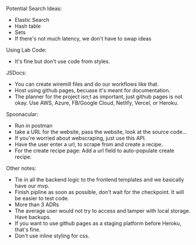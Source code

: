 Potential Search Ideas:
- Elastic Search
- Hash table
- Sets
- If there's not much latency, we don't have to swap ideas

Using Lab Code:
- It's fine but don't use code from styles.

JSDocs:
- You can create wiremill files and do our workflows like that.
- Host using github pages, becuase it's meant for documentation.
- The planner for the project isn;t as important, just github pages is not okay. Use AWS, Azure, FB/Google Cloud, Netlify, Vercel, or Heroku.

Spoonacular:
- Run in postman
- take a URL for the website, pass the website, look at the source code...
- If you're worried about webscraping, just use this API.
- Have the user enter a url, to scrape from and create a recipe.
- For the create recipe page: Add a url field to auto-populate create recipe.

Other notes:
- Tie in all the backend logic to the frontend templates and we basically have our mvp.
- Finish pipline as soon as possible, don't wait for the checkpoint. It will be easier to test code.
- More than 3 ADRs
- The average user would not try to access and tamper with local storage. Have backups.
- If you want to use github pages as a staging platform before Heroku, that's fine.
- Don't use inline styling for css.
